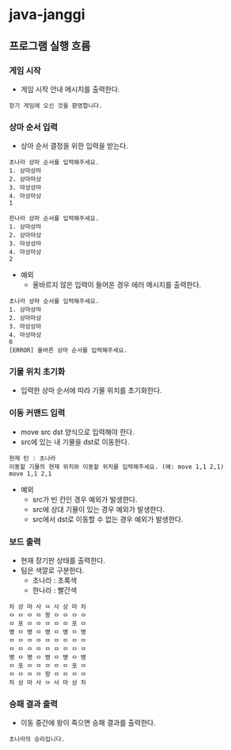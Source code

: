 # java-janggi

## 프로그램 실행 흐름

### 게임 시작

- 게임 시작 안내 메시지를 출력한다.

```
장기 게임에 오신 것을 환영합니다.
```

### 상마 순서 입력

- 상마 순서 결정을 위한 입력을 받는다.

```
초나라 상마 순서를 입력해주세요.
1. 상마상마
2. 상마마상
3. 마상상마
4. 마상마상
1

한나라 상마 순서를 입력해주세요.
1. 상마상마
2. 상마마상
3. 마상상마
4. 마상마상
2
```

- 예외
    - 올바르지 않은 입력이 들어온 경우 에러 메시지를 출력한다.

```
초나라 상마 순서를 입력해주세요.
1. 상마상마
2. 상마마상
3. 마상상마
4. 마상마상
6
[ERROR] 올바른 상마 순서를 입력해주세요.
```

### 기물 위치 초기화

- 입력한 상마 순서에 따라 기물 위치를 초기화한다.

### 이동 커맨드 입력

- move src dst 양식으로 입력해야 한다.
- src에 있는 내 기물을 dst로 이동한다.

```
현재 턴 : 초나라
이동할 기물의 현재 위치와 이동할 위치를 입력해주세요. (예: move 1,1 2,1)
move 1,1 2,1
```

- 예외
    - src가 빈 칸인 경우 예외가 발생한다.
    - src에 상대 기물이 있는 경우 예외가 발생한다.
    - src에서 dst로 이동할 수 없는 경우 예외가 발생한다.

### 보드 출력

- 현재 장기판 상태를 출력한다.
- 팀은 색깔로 구분한다.
    - 초나라 : 초록색
    - 한나라 : 빨간색

```
차 상 마 사 ㅁ 사 상 마 차
ㅁ ㅁ ㅁ ㅁ 왕 ㅁ ㅁ ㅁ ㅁ
ㅁ 포 ㅁ ㅁ ㅁ ㅁ ㅁ 포 ㅁ
병 ㅁ 병 ㅁ 병 ㅁ 병 ㅁ 병
ㅁ ㅁ ㅁ ㅁ ㅁ ㅁ ㅁ ㅁ ㅁ
ㅁ ㅁ ㅁ ㅁ ㅁ ㅁ ㅁ ㅁ ㅁ
병 ㅁ 병 ㅁ 병 ㅁ 병 ㅁ 병
ㅁ 포 ㅁ ㅁ ㅁ ㅁ ㅁ 포 ㅁ
ㅁ ㅁ ㅁ ㅁ 왕 ㅁ ㅁ ㅁ ㅁ
차 상 마 사 ㅁ 사 마 상 차
```

### 승패 결과 출력

- 이동 중간에 왕이 죽으면 승패 결과를 출력한다.

```
초나라의 승리입니다.
```